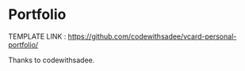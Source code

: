 # Portfolio

TEMPLATE LINK : https://github.com/codewithsadee/vcard-personal-portfolio/

Thanks to codewithsadee.
